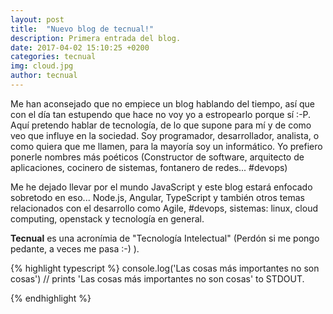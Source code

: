 ```yaml
---
layout: post
title:  "Nuevo blog de tecnual!"
description: Primera entrada del blog.
date: 2017-04-02 15:10:25 +0200
categories: tecnual
img: cloud.jpg
author: tecnual
---
```



Me han aconsejado que no empiece un blog hablando del tiempo, así que con el día tan estupendo que hace no voy yo a estropearlo porque sí :-P. Aquí pretendo hablar de tecnología, de lo que supone para mí y de como veo que influye en la sociedad. Soy programador, desarrollador, analista, o como quiera que me llamen, para la mayoría soy un informático. Yo prefiero ponerle nombres más poéticos (Constructor de software, arquitecto de aplicaciones, cocinero de sistemas, fontanero de redes... #devops)

Me he dejado llevar por el mundo JavaScript y este blog estará enfocado sobretodo en eso... Node.js, Angular, TypeScript y también otros temas relacionados con el desarrollo como Agile, #devops, sistemas: linux, cloud computing, openstack y tecnología en general.

**Tecnual** es una acronímia de "Tecnología Intelectual" (Perdón si me pongo pedante, a veces me pasa :-) ).  



{% highlight typescript %}
console.log('Las cosas más importantes no son cosas')
// prints 'Las cosas más importantes no son cosas' to STDOUT.

{% endhighlight %}
